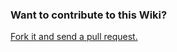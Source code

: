 ### Want to contribute to this Wiki?
[Fork it and send a pull request.](https://github.com/javapathfinder/jpf-wiki-sync)

